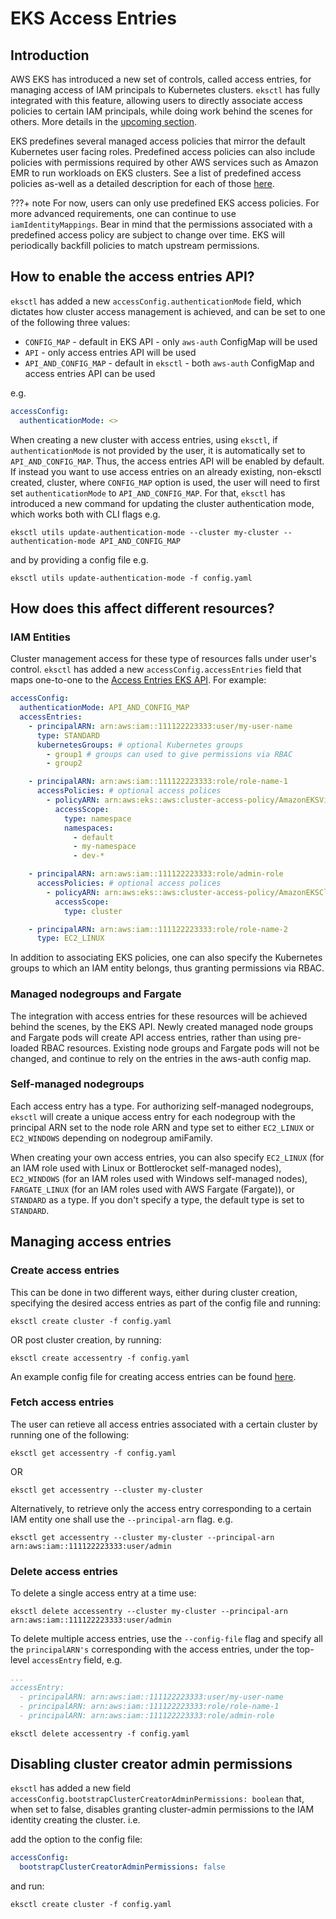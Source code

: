 # EKS Access Entries

## Introduction

AWS EKS has introduced a new set of controls, called access entries, for managing access of IAM principals to Kubernetes clusters. `eksctl` has fully integrated with this feature, allowing users to directly associate access policies to certain IAM principals, while doing work behind the scenes for others. More details in the [upcoming section](access-entries.md#how-does-this-affect-different-resources).

EKS predefines several managed access policies that mirror the default Kubernetes user facing roles. Predefined access policies can also include policies with permissions required by other AWS services such as Amazon EMR to run workloads on EKS clusters. See a list of predefined access policies as-well as a detailed description for each of those [here](https://docs.aws.amazon.com/eks/latest/userguide/access-policies.html#access-policy-permissions).

???+ note
    For now, users can only use predefined EKS access policies. For more advanced requirements, one can continue to use `iamIdentityMappings`.
    Bear in mind that the permissions associated with a predefined access policy are subject to change over time. EKS will periodically backfill policies to match upstream permissions.

## How to enable the access entries API?

`eksctl` has added a new `accessConfig.authenticationMode` field, which dictates how cluster access management is achieved, and can be set to one of the following three values:

- `CONFIG_MAP` - default in EKS API - only `aws-auth` ConfigMap will be used
- `API` - only access entries API will be used
- `API_AND_CONFIG_MAP` - default in `eksctl` - both `aws-auth` ConfigMap and access entries API can be used

e.g.

```yaml
accessConfig:
  authenticationMode: <> 
```

When creating a new cluster with access entries, using `eksctl`, if `authenticationMode` is not provided by the user, it is automatically set to `API_AND_CONFIG_MAP`. Thus, the access entries API will be enabled by default. If instead you want to use access entries on an already existing, non-eksctl created, cluster, where `CONFIG_MAP` option is used, the user will need to first set `authenticationMode` to `API_AND_CONFIG_MAP`. For that, `eksctl` has introduced a new command for updating the cluster authentication mode, which works both with CLI flags e.g.

```shell
eksctl utils update-authentication-mode --cluster my-cluster --authentication-mode API_AND_CONFIG_MAP
```

and by providing a config file e.g.

```shell
eksctl utils update-authentication-mode -f config.yaml
```

## How does this affect different resources?

### IAM Entities

Cluster management access for these type of resources falls under user's control. `eksctl` has added a new `accessConfig.accessEntries` field that maps one-to-one to the [Access Entries EKS API](https://docs.aws.amazon.com/eks/latest/userguide/access-policies.html#access-policy-permissions). For example:

```yaml
accessConfig:
  authenticationMode: API_AND_CONFIG_MAP
  accessEntries:
    - principalARN: arn:aws:iam::111122223333:user/my-user-name
      type: STANDARD
      kubernetesGroups: # optional Kubernetes groups
        - group1 # groups can used to give permissions via RBAC
        - group2

    - principalARN: arn:aws:iam::111122223333:role/role-name-1
      accessPolicies: # optional access polices
        - policyARN: arn:aws:eks::aws:cluster-access-policy/AmazonEKSViewPolicy
          accessScope:
            type: namespace
            namespaces:
              - default
              - my-namespace
              - dev-*

    - principalARN: arn:aws:iam::111122223333:role/admin-role
      accessPolicies: # optional access polices
        - policyARN: arn:aws:eks::aws:cluster-access-policy/AmazonEKSClusterAdminPolicy
          accessScope:
            type: cluster

    - principalARN: arn:aws:iam::111122223333:role/role-name-2
      type: EC2_LINUX
```

In addition to associating EKS policies, one can also specify the Kubernetes groups to which an IAM entity belongs, thus granting permissions via RBAC.

### Managed nodegroups and Fargate

The integration with access entries for these resources will be achieved behind the scenes, by the EKS API. Newly created managed node groups and Fargate pods will create API access entries, rather than using pre-loaded RBAC resources. Existing node groups and Fargate pods will not be changed, and continue to rely on the entries in the aws-auth config map.

### Self-managed nodegroups

Each access entry has a type. For authorizing self-managed nodegroups, `eksctl` will create a unique access entry for each nodegroup with the principal ARN set to the node role ARN and type set to either `EC2_LINUX` or `EC2_WINDOWS` depending on nodegroup amiFamily.

When creating your own access entries, you can also specify `EC2_LINUX` (for an IAM role used with Linux or Bottlerocket self-managed nodes), `EC2_WINDOWS` (for an IAM roles used with Windows self-managed nodes), `FARGATE_LINUX` (for an IAM roles used with AWS Fargate (Fargate)), or `STANDARD` as a type. If you don't specify a type, the default type is set to `STANDARD`.

## Managing access entries

### Create access entries

This can be done in two different ways, either during cluster creation, specifying the desired access entries as part of the config file and running:

```shell
eksctl create cluster -f config.yaml
```

OR post cluster creation, by running:

```shell
eksctl create accessentry -f config.yaml
```

An example config file for creating access entries can be found [here](https://github.com/weaveworks/eksctl/blob/main/examples/40-access-entries.yaml).

### Fetch access entries

The user can retieve all access entries associated with a certain cluster by running one of the following:

```shell
eksctl get accessentry -f config.yaml
```

OR

```shell
eksctl get accessentry --cluster my-cluster
```

Alternatively, to retrieve only the access entry corresponding to a certain IAM entity one shall use the `--principal-arn` flag. e.g.

```shell
eksctl get accessentry --cluster my-cluster --principal-arn arn:aws:iam::111122223333:user/admin
```

### Delete access entries

To delete a single access entry at a time use:

```shell
eksctl delete accessentry --cluster my-cluster --principal-arn arn:aws:iam::111122223333:user/admin
```

To delete multiple access entries, use the `--config-file` flag and specify all the `principalARN's` corresponding with the access entries, under the top-level `accessEntry` field, e.g.

```yaml
...
accessEntry:
  - principalARN: arn:aws:iam::111122223333:user/my-user-name
  - principalARN: arn:aws:iam::111122223333:role/role-name-1
  - principalARN: arn:aws:iam::111122223333:role/admin-role
```

```shell
eksctl delete accessentry -f config.yaml
```

## Disabling cluster creator admin permissions

`eksctl` has added a new field `accessConfig.bootstrapClusterCreatorAdminPermissions: boolean` that, when set to false, disables granting cluster-admin permissions to the IAM identity creating the cluster. i.e.

add the option to the config file:

```yaml
accessConfig:
  bootstrapClusterCreatorAdminPermissions: false
```

and run:

```shell
eksctl create cluster -f config.yaml
```
